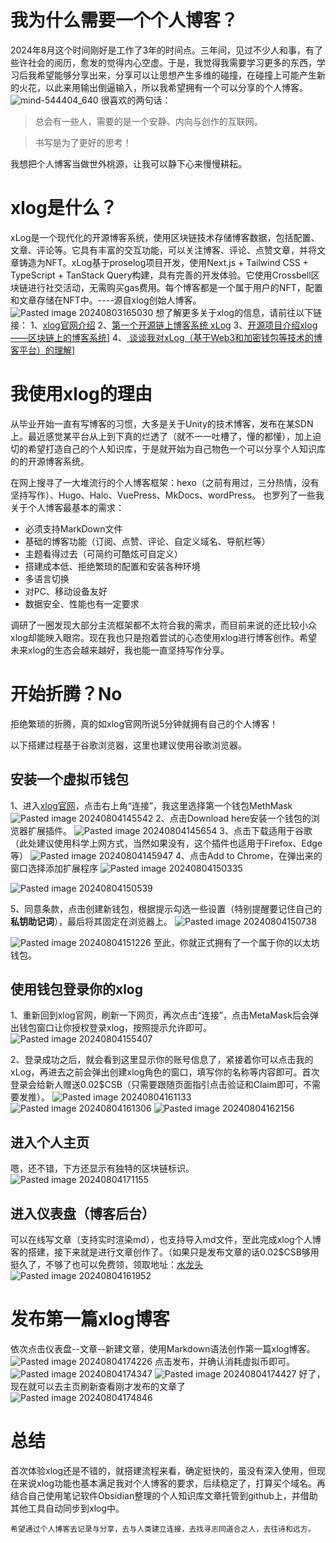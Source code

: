 # 我为什么需要一个个人博客？

2024年8月这个时间刚好是工作了3年的时间点。三年间，见过不少人和事，有了些许社会的阅历，愈发的觉得内心空虚。于是，我觉得我需要学习更多的东西，学习后我希望能够分享出来，分享可以让思想产生多维的碰撞，在碰撞上可能产生新的火花，以此来用输出倒逼输入，所以我希望拥有一个可以分享的个人博客。
![mind-544404_640](https://zhouyingwiki-1329003762.cos.ap-guangzhou.myqcloud.com/wiki-pictures/mind-544404_640.webp)
很喜欢的两句话：
>总会有一些人，需要的是一个安静、内向与创作的互联网。

>书写是为了更好的思考！

我想把个人博客当做世外桃源，让我可以静下心来慢慢耕耘。

# xlog是什么？

xLog是一个现代化的开源博客系统，使用区块链技术存储博客数据，包括配置、文章、评论等。它具有丰富的交互功能，可以关注博客、评论、点赞文章，并将文章铸造为NFT。xLog基于proselog项目开发，使用Next.js + Tailwind CSS + TypeScript + TanStack Query构建，具有完善的开发体验。它使用Crossbell区块链进行社交活动，无需购买gas费用。每个博客都是一个属于用户的NFT，配置和文章存储在NFT中。----源自xlog创始人博客。
![Pasted image 20240803165030](https://zhouyingwiki-1329003762.cos.ap-guangzhou.myqcloud.com/wiki-pictures/Pasted%20image%2020240803165030.png)
想了解更多关于xlog的信息，请前往以下链接：
1、[xlog官网介绍](https://xlog.app/about)
2、[第一个开源链上博客系统 xLog](https://diygod.cc/xlog?locale=zh)
3、[开源项目介绍xlog——区块链上的博客系统](https://www.isharkfly.com/t/xlog/14491)]
4、[ 谈谈我对xLog（基于Web3和加密钱包等技术的博客平台）的理解](https://linux.do/t/topic/104342)]
# 我使用xlog的理由

从毕业开始一直有写博客的习惯，大多是关于Unity的技术博客，发布在某SDN上。最近感觉某平台从上到下真的烂透了（就不一一吐槽了，懂的都懂），加上迫切的希望打造自己的个人知识库，于是就开始为自己物色一个可以分享个人知识库的的开源博客系统。

在网上搜寻了一大堆流行的个人博客框架：hexo（之前有用过，三分热情，没有坚持写作）、Hugo、Halo、VuePress、MkDocs、wordPress。
也罗列了一些我关于个人博客最基本的需求：
- 必须支持MarkDown文件
- 基础的博客功能（订阅、点赞、评论、自定义域名、导航栏等）
- 主题看得过去（可简约可酷炫可自定义）
- 搭建成本低、拒绝繁琐的配置和安装各种环境
- 多语言切换
- 对PC、移动设备友好
- 数据安全、性能也有一定要求

调研了一圈发现大部分主流框架都不太符合我的需求，而目前来说的还比较小众xlog却能映入眼帘。现在我也只是抱着尝试的心态使用xlog进行博客创作。希望未来xlog的生态会越来越好，我也能一直坚持写作分享。
# 开始折腾？No

拒绝繁琐的折腾，真的如xlog官网所说5分钟就拥有自己的个人博客！

以下搭建过程基于谷歌浏览器，这里也建议使用谷歌浏览器。
## 安装一个虚拟币钱包

1、进入[xlog官网](https://xlog.app/)，点击右上角“连接”，我这里选择第一个钱包MethMask
![Pasted image 20240804145542](https://zhouyingwiki-1329003762.cos.ap-guangzhou.myqcloud.com/wiki-pictures/Pasted%20image%2020240804145542.png)
2、点击Download here安装一个钱包的浏览器扩展插件。
![Pasted image 20240804145654](https://zhouyingwiki-1329003762.cos.ap-guangzhou.myqcloud.com/wiki-pictures/Pasted%20image%2020240804145654.png)
3、点击下载适用于谷歌（此处建议使用科学上网方式，当然如果没有，这个插件也适用于Firefox、Edge等）
![Pasted image 20240804145947](https://zhouyingwiki-1329003762.cos.ap-guangzhou.myqcloud.com/wiki-pictures/Pasted%20image%2020240804145947.png)
4、点击Add to Chrome，在弹出来的窗口选择添加扩展程序
![Pasted image 20240804150335](https://zhouyingwiki-1329003762.cos.ap-guangzhou.myqcloud.com/wiki-pictures/Pasted%20image%2020240804150335.png)

![Pasted image 20240804150539](https://zhouyingwiki-1329003762.cos.ap-guangzhou.myqcloud.com/wiki-pictures/Pasted%20image%2020240804150539.png)

5、同意条款，点击创建新钱包，根据提示勾选一些设置（特别提醒要记住自己的**私钥助记词**），最后将其固定在浏览器上。
![Pasted image 20240804150738](https://zhouyingwiki-1329003762.cos.ap-guangzhou.myqcloud.com/wiki-pictures/Pasted%20image%2020240804150738.png)
  
![Pasted image 20240804151226](https://zhouyingwiki-1329003762.cos.ap-guangzhou.myqcloud.com/wiki-pictures/Pasted%20image%2020240804151226.png)
至此，你就正式拥有了一个属于你的以太坊钱包。
## 使用钱包登录你的xlog

1、重新回到xlog官网，刷新一下网页，再次点击“连接”，点击MetaMask后会弹出钱包窗口让你授权登录xlog，按照提示允许即可。
![Pasted image 20240804155407](https://zhouyingwiki-1329003762.cos.ap-guangzhou.myqcloud.com/wiki-pictures/Pasted%20image%2020240804155407.png)

2、登录成功之后，就会看到这里显示你的账号信息了，紧接着你可以点击我的xLog，再进去之前会弹出创建xlog角色的窗口，填写你的名称等内容即可。首次登录会给新人赠送0.02$CSB（只需要跟随页面指引点击验证和Claim即可，不需要发推）。
![Pasted image 20240804161133](https://zhouyingwiki-1329003762.cos.ap-guangzhou.myqcloud.com/wiki-pictures/Pasted%20image%2020240804161133.png)
![Pasted image 20240804161306](https://zhouyingwiki-1329003762.cos.ap-guangzhou.myqcloud.com/wiki-pictures/Pasted%20image%2020240804161306.png)
![Pasted image 20240804162156](https://zhouyingwiki-1329003762.cos.ap-guangzhou.myqcloud.com/wiki-pictures/Pasted%20image%2020240804162156.png)

## 进入个人主页
嗯，还不错，下方还显示有独特的区块链标识。
![Pasted image 20240804171155](https://zhouyingwiki-1329003762.cos.ap-guangzhou.myqcloud.com/wiki-pictures/Pasted%20image%2020240804171155.png)
## 进入仪表盘（博客后台）

可以在线写文章（支持实时渲染md），也支持导入md文件，至此完成xlog个人博客的搭建，接下来就是进行文章创作了。（如果只是发布文章的话0.02$CSB够用挺久了，不够了也可以免费领，领取地址：[水龙头](https://faucet.crossbell.io/)
![Pasted image 20240804161952](https://zhouyingwiki-1329003762.cos.ap-guangzhou.myqcloud.com/wiki-pictures/Pasted%20image%2020240804161952.png)
# 发布第一篇xlog博客

依次点击仪表盘--文章--新建文章，使用Markdown语法创作第一篇xlog博客。
![Pasted image 20240804174226](https://zhouyingwiki-1329003762.cos.ap-guangzhou.myqcloud.com/wiki-pictures/Pasted%20image%2020240804174226.png)
点击发布，并确认消耗虚拟币即可。
![Pasted image 20240804174347](https://zhouyingwiki-1329003762.cos.ap-guangzhou.myqcloud.com/wiki-pictures/Pasted%20image%2020240804174347.png)
![Pasted image 20240804174427](https://zhouyingwiki-1329003762.cos.ap-guangzhou.myqcloud.com/wiki-pictures/Pasted%20image%2020240804174427.png)
好了，现在就可以去主页刷新查看刚才发布的文章了
![Pasted image 20240804174846](https://zhouyingwiki-1329003762.cos.ap-guangzhou.myqcloud.com/wiki-pictures/Pasted%20image%2020240804174846.png)
# 总结

首次体验xlog还是不错的，就搭建流程来看，确定挺快的，虽没有深入使用，但现在来说xlog功能也基本满足我对个人博客的要求，后续稳定了，打算买个域名。再结合自己使用笔记软件Obsidian整理的个人知识库文章托管到github上，并借助其他工具自动同步到xlog中。

	希望通过个人博客去记录与分享，去与人类建立连接，去找寻志同道合之人，去往诗和远方。